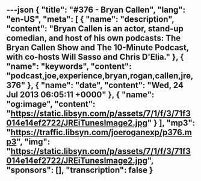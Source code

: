 ---json
{
  "title": "#376 - Bryan Callen",
  "lang": "en-US",
  "meta": [
    {
      "name": "description",
      "content": "Bryan Callen is an actor, stand-up comedian, and host of his own podcasts: The Bryan Callen Show and The 10-Minute Podcast, with co-hosts Will Sasso and Chris D'Elia."
    },
    {
      "name": "keywords",
      "content": "podcast,joe,experience,bryan,rogan,callen,jre,376"
    },
    {
      "name": "date",
      "content": "Wed, 24 Jul 2013 06:05:11 +0000"
    },
    {
      "name": "og:image",
      "content": "https://static.libsyn.com/p/assets/7/1/f/3/71f3014e14ef2722/JREiTunesImage2.jpg"
    }
  ],
  "mp3": "https://traffic.libsyn.com/joeroganexp/p376.mp3",
  "img": "https://static.libsyn.com/p/assets/7/1/f/3/71f3014e14ef2722/JREiTunesImage2.jpg",
  "sponsors": [],
  "transcription": false
}
---
<episode-header />

<timemark seconds="0" />

<transcribe-call-to-action />

<episode-footer />